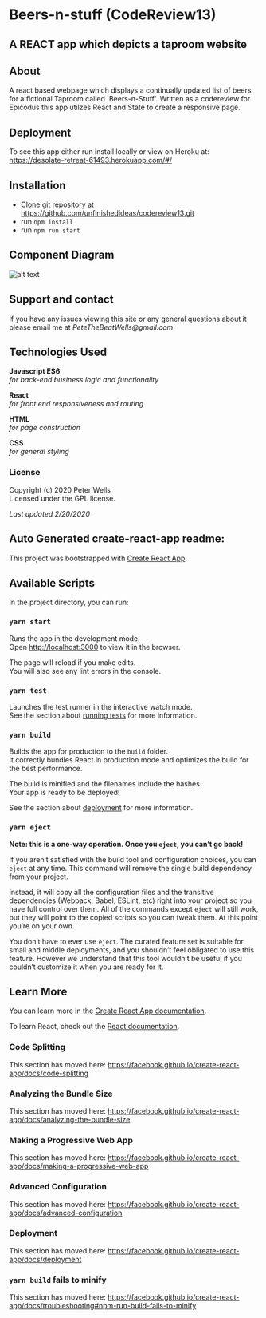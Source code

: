 # Beers-n-stuff (CodeReview13)
## A REACT app which depicts a taproom website



## About
A react based webpage which displays a continually updated list of beers for a fictional Taproom called 'Beers-n-Stuff'. Written as a codereview for Epicodus this app utilzes React and State to create a responsive page.

## Deployment  
To see this app either run install locally or view on Heroku at: https://desolate-retreat-61493.herokuapp.com/#/

## Installation
* Clone git repository at https://github.com/unfinishedideas/codereview13.git
* run `npm install`
* run `npm run start`

## Component Diagram

![alt text](/src/assets/img/beersnstuffdesign.png "Component layout")

## Support and contact
If you have any issues viewing this site or any general questions about it please email me at
_PeteTheBeatWells@gmail.com_

## Technologies Used
**Javascript ES6**  
_for back-end business logic and functionality_

**React**  
_for front end responsiveness and routing_

 **HTML**  
 _for page construction_

 **CSS**  
_for general styling_

### License
Copyright (c) 2020 Peter Wells  
Licensed under the GPL license.

_Last updated 2/20/2020_



## Auto Generated create-react-app readme:

This project was bootstrapped with [Create React App](https://github.com/facebook/create-react-app).

## Available Scripts

In the project directory, you can run:

### `yarn start`

Runs the app in the development mode.<br />
Open [http://localhost:3000](http://localhost:3000) to view it in the browser.

The page will reload if you make edits.<br />
You will also see any lint errors in the console.

### `yarn test`

Launches the test runner in the interactive watch mode.<br />
See the section about [running tests](https://facebook.github.io/create-react-app/docs/running-tests) for more information.

### `yarn build`

Builds the app for production to the `build` folder.<br />
It correctly bundles React in production mode and optimizes the build for the best performance.

The build is minified and the filenames include the hashes.<br />
Your app is ready to be deployed!

See the section about [deployment](https://facebook.github.io/create-react-app/docs/deployment) for more information.

### `yarn eject`

**Note: this is a one-way operation. Once you `eject`, you can’t go back!**

If you aren’t satisfied with the build tool and configuration choices, you can `eject` at any time. This command will remove the single build dependency from your project.

Instead, it will copy all the configuration files and the transitive dependencies (Webpack, Babel, ESLint, etc) right into your project so you have full control over them. All of the commands except `eject` will still work, but they will point to the copied scripts so you can tweak them. At this point you’re on your own.

You don’t have to ever use `eject`. The curated feature set is suitable for small and middle deployments, and you shouldn’t feel obligated to use this feature. However we understand that this tool wouldn’t be useful if you couldn’t customize it when you are ready for it.

## Learn More

You can learn more in the [Create React App documentation](https://facebook.github.io/create-react-app/docs/getting-started).

To learn React, check out the [React documentation](https://reactjs.org/).

### Code Splitting

This section has moved here: https://facebook.github.io/create-react-app/docs/code-splitting

### Analyzing the Bundle Size

This section has moved here: https://facebook.github.io/create-react-app/docs/analyzing-the-bundle-size

### Making a Progressive Web App

This section has moved here: https://facebook.github.io/create-react-app/docs/making-a-progressive-web-app

### Advanced Configuration

This section has moved here: https://facebook.github.io/create-react-app/docs/advanced-configuration

### Deployment

This section has moved here: https://facebook.github.io/create-react-app/docs/deployment

### `yarn build` fails to minify

This section has moved here: https://facebook.github.io/create-react-app/docs/troubleshooting#npm-run-build-fails-to-minify
